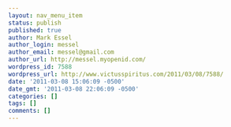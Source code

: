 ```yaml
---
layout: nav_menu_item
status: publish
published: true
author: Mark Essel
author_login: messel
author_email: messel@gmail.com
author_url: http://messel.myopenid.com/
wordpress_id: 7588
wordpress_url: http://www.victusspiritus.com/2011/03/08/7588/
date: '2011-03-08 15:06:09 -0500'
date_gmt: '2011-03-08 22:06:09 -0500'
categories: []
tags: []
comments: []
---
```


